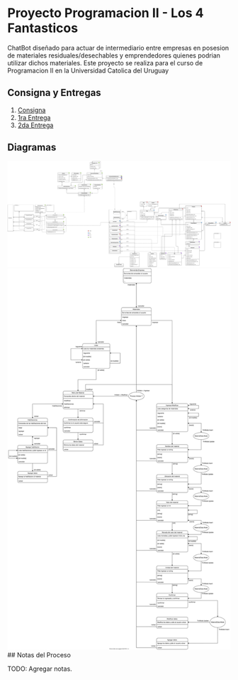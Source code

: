 # Proyecto Programacion II - Los 4 Fantasticos

ChatBot diseñado para actuar de intermediario entre empresas en posesion de materiales residuales/desechables y emprendedores quienes podrian utilizar dichos materiales. Este proyecto se realiza para el curso de Programacion II en la Universidad Catolica del Uruguay

## Consigna y Entregas

1. [Consigna](./docs/Consigna/Consigna.md)
2. [1ra Entrega](./docs/Entregas/Entrega1.md)
3. [2da Entrega](./docs/Entregas/Entrega2.md)

## Diagramas

<img src="./docs/Diagramas/DiagramaUML.svg">
<img src="./docs/Diagramas/DiagramaFlujoEmpresa.svg">
## Notas del Proceso

TODO: Agregar notas.